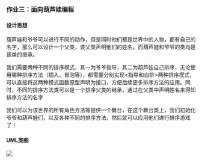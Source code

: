 ### 作业三：面向葫芦娃编程

#### 设计思想

葫芦娃和爷爷可以进行不同的动作，但是同时他们都是世界中的人物，都有自己的名字，那么可以设计一个父类，该父类声明他们的姓名，而葫芦娃和爷爷的类均是该类的继承。

我们需要两种不同的排序模式，其一为爷爷指导，其二为葫芦娃自己排序，无论使用哪种排序方法（插入、冒泡等），都需要分别实现<指导和自排>两种排序模式，可以直接将这两种模式函数原型声明为接口，方便后续更多排序方法的应用。同时，不同的排序方法类可以是一个排序父类的继承，通过在父类中声明姓名来得知排序方法的名字

我们可以为该世界的所有角色方法等提供一个舞台，在这个舞台类上，我们初始化爷爷和葫芦娃们，以及各种不同的排序方法，然后就可以应用他们进行排序游戏了！

#### UML类图

![](http://www.plantuml.com/plantuml/png/bPFFRjGm4CRlVefHk2Jgxe4J4bggKWuzmLRQ8-8mjOUDXMD7zcnf1RmxJXDiHsqjzfQPx_Tv_jYv2eoUJuCH8yeVU2JOxsy_gdkqaXJiTaLqUGc_180q60BSUBHgn1H_GdFjNGglJtTtXWxESqeTo93aLUhMuEEDToUheEgCmMVYtgbShaUFaicl8QSeY3z2BDt1xlTs2mqzC5aLci8rj_kwBaJHMwDjOBIiaQa15osplSga3LMXF2tKmRmzYCqLjacD_30Q6iXoQF8cG6HNdIiFNE-aN7u-xNMcdE8zNCGfM4kuTrg1jfhZra8xR-_hjwu23wXjUs2lxN42_rrOfBvhYmO6RVTUaV_mzhc43xFqBalR-QljdgUqPN0Jlu6v7bWSg00ldXeAFt5SEY-roItTCAAdfARd5uiidsq7EVkIQmEBkyJMXKielTI8lIdQpaBoUngTvpYvoDSqYOihfEINw3-VUQhXlEmfi4VMpgRxtS0oI_U2HVREapjw7Fl7uaMKBp6kBqTnWBNqVuNNdahb_BFCQ8xQBajdL5vxgZFdF_6CVMP7vUWhikeqcBy0)